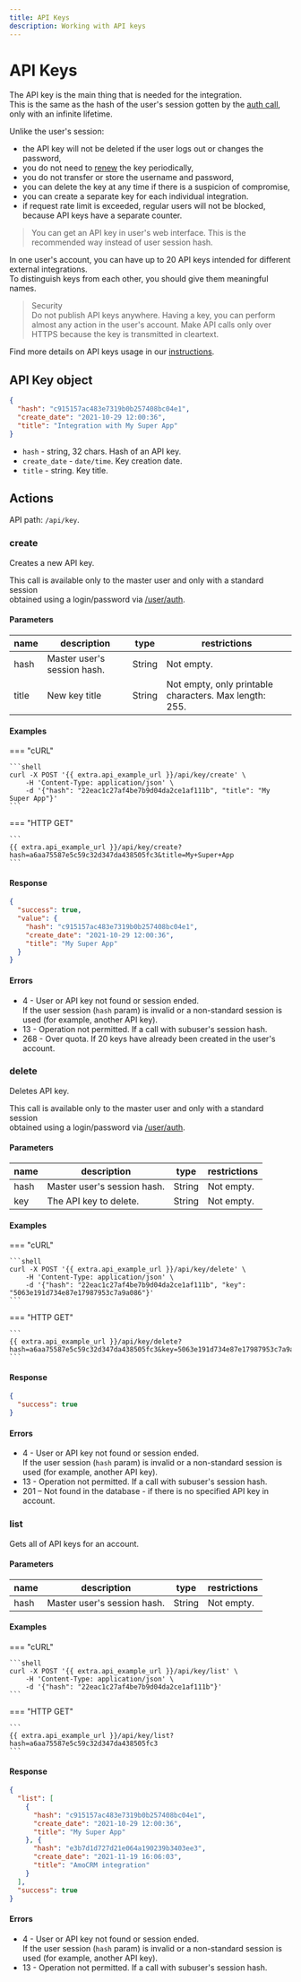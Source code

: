```yaml
---
title: API Keys
description: Working with API keys
---
```


# API Keys

The API key is the main thing that is needed for the integration.\
This is the same as the hash of the user's session gotten by the [auth call](broken-reference),\
only with an infinite lifetime.

Unlike the user's session:

* the API key will not be deleted if the user logs out or changes the password,
* you do not need to [renew](session/index.md#renew) the key periodically,
* you do not transfer or store the username and password,
* you can delete the key at any time if there is a suspicion of compromise,
* you can create a separate key for each individual integration.
* if request rate limit is exceeded, regular users will not be blocked, because API keys have a separate counter.

> You can get an API key in user's web interface. This is the recommended way instead of user session hash.

In one user's account, you can have up to 20 API keys intended for different external integrations.\
To distinguish keys from each other, you should give them meaningful names.

> Security\
> Do not publish API keys anywhere. Having a key, you can perform almost any action in the user's account. Make API calls only over HTTPS because the key is transmitted in cleartext.

Find more details on API keys usage in our [instructions](../../../backend-api/getting-started/authentication.md).

## API Key object

```json
{
  "hash": "c915157ac483e7319b0b257408bc04e1",
  "create_date": "2021-10-29 12:00:36",
  "title": "Integration with My Super App"
}
```

* `hash` - string, 32 chars. Hash of an API key.
* `create_date` - `date/time`. Key creation date.
* `title` - string. Key title.

## Actions

API path: `/api/key`.

### create

Creates a new API key.

This call is available only to the master user and only with a standard session\
obtained using a login/password via [/user/auth](broken-reference).

#### Parameters

| name  | description                 | type   | restrictions                                           |
| ----- | --------------------------- | ------ | ------------------------------------------------------ |
| hash  | Master user's session hash. | String | Not empty.                                             |
| title | New key title               | String | Not empty, only printable characters. Max length: 255. |

#### Examples

\=== "cURL"

````
```shell
curl -X POST '{{ extra.api_example_url }}/api/key/create' \
    -H 'Content-Type: application/json' \
    -d '{"hash": "22eac1c27af4be7b9d04da2ce1af111b", "title": "My Super App"}'
```
````

\=== "HTTP GET"

````
```
{{ extra.api_example_url }}/api/key/create?hash=a6aa75587e5c59c32d347da438505fc3&title=My+Super+App
```
````

#### Response

```json
{
  "success": true,
  "value": {
    "hash": "c915157ac483e7319b0b257408bc04e1",
    "create_date": "2021-10-29 12:00:36",
    "title": "My Super App"
  }
}
```

#### Errors

* 4 - User or API key not found or session ended.\
  If the user session (`hash` param) is invalid or a non-standard session is used (for example, another API key).
* 13 - Operation not permitted. If a call with subuser's session hash.
* 268 - Over quota. If 20 keys have already been created in the user's account.

### delete

Deletes API key.

This call is available only to the master user and only with a standard session\
obtained using a login/password via [/user/auth](broken-reference).

#### Parameters

| name | description                 | type   | restrictions |
| ---- | --------------------------- | ------ | ------------ |
| hash | Master user's session hash. | String | Not empty.   |
| key  | The API key to delete.      | String | Not empty.   |

#### Examples

\=== "cURL"

````
```shell
curl -X POST '{{ extra.api_example_url }}/api/key/delete' \
    -H 'Content-Type: application/json' \
    -d '{"hash": "22eac1c27af4be7b9d04da2ce1af111b", "key": "5063e191d734e87e17987953c7a9a086"}'
```
````

\=== "HTTP GET"

````
```
{{ extra.api_example_url }}/api/key/delete?hash=a6aa75587e5c59c32d347da438505fc3&key=5063e191d734e87e17987953c7a9a086
```
````

#### Response

```json
{
  "success": true
}
```

#### Errors

* 4 - User or API key not found or session ended.\
  If the user session (`hash` param) is invalid or a non-standard session is used (for example, another API key).
* 13 - Operation not permitted. If a call with subuser's session hash.
* 201 – Not found in the database - if there is no specified API key in account.

### list

Gets all of API keys for an account.

#### Parameters

| name | description                 | type   | restrictions |
| ---- | --------------------------- | ------ | ------------ |
| hash | Master user's session hash. | String | Not empty.   |

#### Examples

\=== "cURL"

````
```shell
curl -X POST '{{ extra.api_example_url }}/api/key/list' \
    -H 'Content-Type: application/json' \
    -d '{"hash": "22eac1c27af4be7b9d04da2ce1af111b"}'
```
````

\=== "HTTP GET"

````
```
{{ extra.api_example_url }}/api/key/list?hash=a6aa75587e5c59c32d347da438505fc3
```
````

#### Response

```json
{
  "list": [
    {
      "hash": "c915157ac483e7319b0b257408bc04e1",
      "create_date": "2021-10-29 12:00:36",
      "title": "My Super App"
    }, {
      "hash": "e3b7d1d727d21e064a190239b3403ee3",
      "create_date": "2021-11-19 16:06:03",
      "title": "AmoCRM integration"
    }
  ],
  "success": true
}
```

#### Errors

* 4 - User or API key not found or session ended.\
  If the user session (`hash` param) is invalid or a non-standard session is used (for example, another API key).
* 13 - Operation not permitted. If a call with subuser's session hash.
